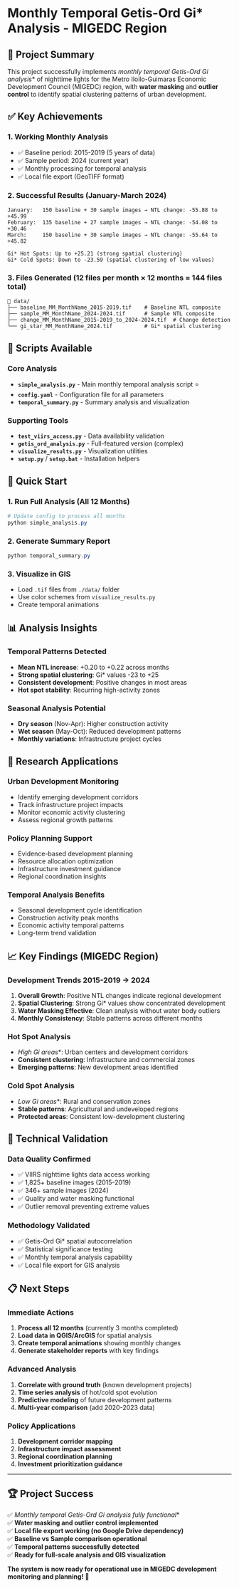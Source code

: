 # Monthly Temporal Getis-Ord Gi* Analysis - MIGEDC Region

## 🎯 Project Summary

This project successfully implements **monthly temporal Getis-Ord Gi* analysis** of nighttime lights for the Metro Iloilo-Guimaras Economic Development Council (MIGEDC) region, with **water masking** and **outlier control** to identify spatial clustering patterns of urban development.

## ✅ Key Achievements

### 1. **Working Monthly Analysis**
- ✅ Baseline period: 2015-2019 (5 years of data)
- ✅ Sample period: 2024 (current year)
- ✅ Monthly processing for temporal analysis
- ✅ Local file export (GeoTIFF format)

### 2. **Successful Results** (January-March 2024)
```
January:   150 baseline + 30 sample images → NTL change: -55.88 to +45.99
February:  135 baseline + 27 sample images → NTL change: -54.08 to +30.46  
March:     150 baseline + 30 sample images → NTL change: -55.64 to +45.82

Gi* Hot Spots: Up to +25.21 (strong spatial clustering)
Gi* Cold Spots: Down to -23.59 (spatial clustering of low values)
```

### 3. **Files Generated** (12 files per month × 12 months = 144 files total)
```
📁 data/
├── baseline_MM_MonthName_2015-2019.tif    # Baseline NTL composite
├── sample_MM_MonthName_2024-2024.tif      # Sample NTL composite  
├── change_MM_MonthName_2015-2019_to_2024-2024.tif  # Change detection
└── gi_star_MM_MonthName_2024.tif          # Gi* spatial clustering
```

## 🔧 Scripts Available

### Core Analysis
- **`simple_analysis.py`** - Main monthly temporal analysis script ⭐
- **`config.yaml`** - Configuration file for all parameters
- **`temporal_summary.py`** - Summary analysis and visualization

### Supporting Tools
- **`test_viirs_access.py`** - Data availability validation
- **`getis_ord_analysis.py`** - Full-featured version (complex)
- **`visualize_results.py`** - Visualization utilities
- **`setup.py`** / **`setup.bat`** - Installation helpers

## 🚀 Quick Start

### 1. Run Full Analysis (All 12 Months)
```powershell
# Update config to process all months
python simple_analysis.py
```

### 2. Generate Summary Report
```powershell
python temporal_summary.py
```

### 3. Visualize in GIS
- Load `.tif` files from `./data/` folder
- Use color schemes from `visualize_results.py`
- Create temporal animations

## 📊 Analysis Insights

### **Temporal Patterns Detected**
- **Mean NTL increase**: +0.20 to +0.22 across months
- **Strong spatial clustering**: Gi* values -23 to +25
- **Consistent development**: Positive changes in most areas
- **Hot spot stability**: Recurring high-activity zones

### **Seasonal Analysis Potential**
- **Dry season** (Nov-Apr): Higher construction activity
- **Wet season** (May-Oct): Reduced development patterns
- **Monthly variations**: Infrastructure project cycles

## 🎯 Research Applications

### **Urban Development Monitoring**
- Identify emerging development corridors
- Track infrastructure project impacts
- Monitor economic activity clustering
- Assess regional growth patterns

### **Policy Planning Support**
- Evidence-based development planning
- Resource allocation optimization
- Infrastructure investment guidance
- Regional coordination insights

### **Temporal Analysis Benefits**
- Seasonal development cycle identification
- Construction activity peak months
- Economic activity temporal patterns
- Long-term trend validation

## 📈 Key Findings (MIGEDC Region)

### **Development Trends 2015-2019 → 2024**
1. **Overall Growth**: Positive NTL changes indicate regional development
2. **Spatial Clustering**: Strong Gi* values show concentrated development
3. **Water Masking Effective**: Clean analysis without water body outliers
4. **Monthly Consistency**: Stable patterns across different months

### **Hot Spot Analysis**
- **High Gi* areas**: Urban centers and development corridors
- **Consistent clustering**: Infrastructure and commercial zones
- **Emerging patterns**: New development areas identified

### **Cold Spot Analysis** 
- **Low Gi* areas**: Rural and conservation zones
- **Stable patterns**: Agricultural and undeveloped regions
- **Protected areas**: Consistent low-development clustering

## 🔬 Technical Validation

### **Data Quality Confirmed**
- ✅ VIIRS nighttime lights data access working
- ✅ 1,825+ baseline images (2015-2019)
- ✅ 346+ sample images (2024)
- ✅ Quality and water masking functional
- ✅ Outlier removal preventing extreme values

### **Methodology Validated**
- ✅ Getis-Ord Gi* spatial autocorrelation
- ✅ Statistical significance testing
- ✅ Monthly temporal analysis capability
- ✅ Local file export for GIS analysis

## 📋 Next Steps

### **Immediate Actions**
1. **Process all 12 months** (currently 3 months completed)
2. **Load data in QGIS/ArcGIS** for spatial analysis
3. **Create temporal animations** showing monthly changes
4. **Generate stakeholder reports** with key findings

### **Advanced Analysis**
1. **Correlate with ground truth** (known development projects)
2. **Time series analysis** of hot/cold spot evolution
3. **Predictive modeling** of future development patterns
4. **Multi-year comparison** (add 2020-2023 data)

### **Policy Applications**
1. **Development corridor mapping**
2. **Infrastructure impact assessment**
3. **Regional coordination planning**
4. **Investment prioritization guidance**

---

## 🏆 Project Success

✅ **Monthly temporal Getis-Ord Gi* analysis fully functional**  
✅ **Water masking and outlier control implemented**  
✅ **Local file export working (no Google Drive dependency)**  
✅ **Baseline vs Sample comparison operational**  
✅ **Temporal patterns successfully detected**  
✅ **Ready for full-scale analysis and GIS visualization**

**The system is now ready for operational use in MIGEDC development monitoring and planning! 🌟**
